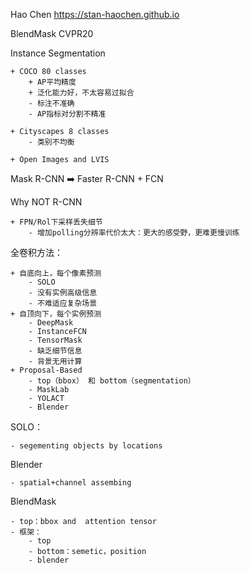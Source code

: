 
Hao Chen
https://stan-haochen.github.io

BlendMask CVPR20

Instance Segmentation

    + COCO 80 classes
        + AP平均精度
        + 泛化能力好，不太容易过拟合
        - 标注不准确
        - AP指标对分割不精准

    + Cityscapes 8 classes   
        - 类别不均衡

    + Open Images and LVIS

Mask R-CNN ➡️ Faster R-CNN + FCN

Why NOT R-CNN

    + FPN/Rol下采样丢失细节
        - 增加polling分辨率代价太大：更大的感受野，更难更慢训练

全卷积方法：

    + 自底向上，每个像素预测
        - SOLO
        - 没有实例高级信息
        - 不难适应复杂场景
    + 自顶向下，每个实例预测
        - DeepMask
        - InstanceFCN
        - TensorMask
        - 缺乏细节信息
        - 背景无用计算
    + Proposal-Based
        - top（bbox） 和 bottom（segmentation）
        - MaskLab
        - YOLACT
        - Blender 

SOLO：

    - segementing objects by locations

Blender
    
    - spatial+channel assembing

BlendMask
   
    - top：bbox and  attention tensor
    - 框架：
        - top
        - bottom：semetic，position
        - blender


